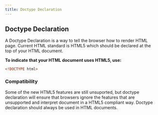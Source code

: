 ```yaml
---
title: Doctype Declaration
---
```

## Doctype Declaration

A Doctype Declaration is a way to tell the browser how to render HTML page. Current HTML standard is HTML5 which should be declared at the top of your HTML document. 

**To indicate that your HTML document uses HTML5, use:**
```html
<!DOCTYPE html>
```
### Compatibility

Some of the new HTML5 features are still unsuported, but doctype declaration will ensure that browsers ignore the features that are unsupported and interpret document in a HTML5 compliant way. Doctype declaration should always be used in HTML documents.
